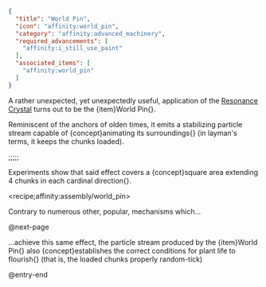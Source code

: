 ```json
{
  "title": "World Pin",
  "icon": "affinity:world_pin",
  "category": "affinity:advanced_machinery",
  "required_advancements": [
    "affinity:i_still_use_paint"
  ],
  "associated_items": [
    "affinity:world_pin"
  ]
}
```

A rather unexpected, yet unexpectedly useful, application of the [Resonance Crystal](^affinity:resonance_crystal) turns
out to be the {item}World Pin{}.


Reminiscent of the anchors of olden times, it emits a stabilizing particle stream capable of
{concept}animating its surroundings{} (in layman's terms, it keeps the chunks loaded).

;;;;;

Experiments show that said effect covers a {concept}square area extending 4 chunks in each cardinal direction{}.

<recipe;affinity:assembly/world_pin>

Contrary to numerous other, popular, mechanisms which...


@next-page

...achieve this same effect, the particle stream produced by the
{item}World Pin{} also {concept}establishes the correct conditions for plant life to flourish{} 
(that is, the loaded chunks properly random-tick)

@entry-end